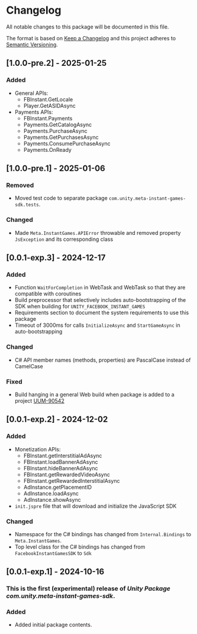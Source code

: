 # Changelog
All notable changes to this package will be documented in this file.

The format is based on [Keep a Changelog](http://keepachangelog.com/en/1.0.0/)
and this project adheres to [Semantic Versioning](http://semver.org/spec/v2.0.0.html).

## [1.0.0-pre.2] - 2025-01-25

### Added

* General APIs:
  * FBInstant.GetLocale
  * Player.GetASIDAsync
* Payments APIs:
  * FBInstant.Payments
  * Payments.GetCatalogAsync
  * Payments.PurchaseAsync
  * Payments.GetPurchasesAsync
  * Payments.ConsumePurchaseAsync
  * Payments.OnReady

## [1.0.0-pre.1] - 2025-01-06

### Removed
* Moved test code to separate package `com.unity.meta-instant-games-sdk.tests`.

### Changed
* Made `Meta.InstantGames.APIError` throwable and removed property `JsException` and its corresponding class

## [0.0.1-exp.3] - 2024-12-17

### Added

* Function `WaitForCompletion` in WebTask and WebTask<T> so that they are compatible with coroutines
* Build preprocessor that selectively includes auto-bootstrapping of the SDK when building for `UNITY_FACEBOOK_INSTANT_GAMES`
* Requirements section to document the system requirements to use this package
* Timeout of 3000ms for calls `InitializeAsync` and `StartGameAsync` in auto-bootstrapping

### Changed

* C# API member names (methods, properties) are PascalCase instead of CamelCase

### Fixed

* Build hanging in a general Web build when package is added to a project [UUM-90542](https://jira.unity3d.com/browse/UUM-90542)

## [0.0.1-exp.2] - 2024-12-02

### Added

* Monetization APIs:
  * FBInstant.getInterstitialAdAsync
  * FBInstant.loadBannerAdAsync
  * FBInstant.hideBannerAdAsync
  * FBInstant.getRewardedVideoAsync
  * FBInstant.getRewardedInterstitialAsync
  * AdInstance.getPlacementID
  * AdInstance.loadAsync
  * AdInstance.showAsync
* `init.jspre` file that will download and initialize the JavaScript SDK

### Changed

* Namespace for the C# bindings has changed from `Internal.Bindings` to `Meta.InstantGames`.
* Top level class for the C# bindings has changed from `FacebookInstantGamesSDK` to `Sdk`

## [0.0.1-exp.1] - 2024-10-16

### This is the first (experimental) release of *Unity Package com.unity.meta-instant-games-sdk*.

### Added

* Added initial package contents.
